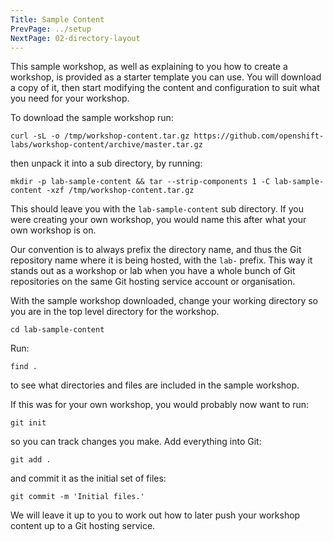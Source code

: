 ```yaml
---
Title: Sample Content
PrevPage: ../setup
NextPage: 02-directory-layout
---
```


This sample workshop, as well as explaining to you how to create a workshop, is provided as a starter template you can use. You will download a copy of it, then start modifying the content and configuration to suit what you need for your workshop.

To download the sample workshop run:

```execute
curl -sL -o /tmp/workshop-content.tar.gz https://github.com/openshift-labs/workshop-content/archive/master.tar.gz
```

then unpack it into a sub directory, by running:

```execute
mkdir -p lab-sample-content && tar --strip-components 1 -C lab-sample-content -xzf /tmp/workshop-content.tar.gz
```

This should leave you with the `lab-sample-content` sub directory. If you were creating your own workshop, you would name this after what your own workshop is on.

Our convention is to always prefix the directory name, and thus the Git repository name where it is being hosted, with the `lab-` prefix. This way it stands out as a workshop or lab when you have a whole bunch of Git repositories on the same Git hosting service account or organisation.

With the sample workshop downloaded, change your working directory so you are in the top level directory for the workshop.

```execute
cd lab-sample-content
```

Run:

```execute
find .
```

to see what directories and files are included in the sample workshop.

If this was for your own workshop, you would probably now want to run:

```execute
git init
```

so you can track changes you make. Add everything into Git:

```execute
git add .
```

and commit it as the initial set of files:

```execute
git commit -m 'Initial files.'
```

We will leave it up to you to work out how to later push your workshop content up to a Git hosting service.
